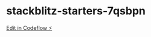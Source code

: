 # stackblitz-starters-7qsbpn

[Edit in Codeflow ⚡️](https://stackblitz.com/~/github.com/MarkNL2/stackblitz-starters-7qsbpn)